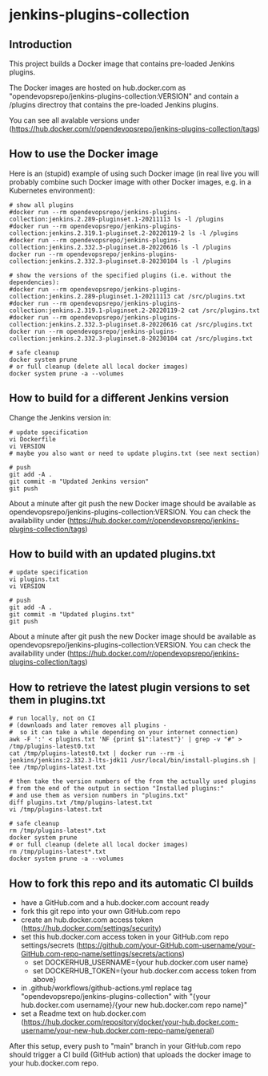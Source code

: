 jenkins-plugins-collection
==========================

Introduction
------------
This project builds a Docker image that contains pre-loaded Jenkins plugins.

The Docker images are hosted on hub.docker.com as "opendevopsrepo/jenkins-plugins-collection:VERSION" and contain a /plugins directroy that contains the pre-loaded Jenkins plugins.

You can see all avalable versions under
(https://hub.docker.com/r/opendevopsrepo/jenkins-plugins-collection/tags)


How to use the Docker image
---------------------------
Here is an (stupid) example of using such Docker image (in real live you will probably combine such Docker image with other Docker images, e.g. in a Kubernetes environment):

    # show all plugins
    #docker run --rm opendevopsrepo/jenkins-plugins-collection:jenkins.2.289-pluginset.1-20211113 ls -l /plugins
    #docker run --rm opendevopsrepo/jenkins-plugins-collection:jenkins.2.319.1-pluginset.2-20220119-2 ls -l /plugins
    #docker run --rm opendevopsrepo/jenkins-plugins-collection:jenkins.2.332.3-pluginset.8-20220616 ls -l /plugins
    docker run --rm opendevopsrepo/jenkins-plugins-collection:jenkins.2.332.3-pluginset.8-20230104 ls -l /plugins

    # show the versions of the specified plugins (i.e. without the dependencies):
    #docker run --rm opendevopsrepo/jenkins-plugins-collection:jenkins.2.289-pluginset.1-20211113 cat /src/plugins.txt
    #docker run --rm opendevopsrepo/jenkins-plugins-collection:jenkins.2.319.1-pluginset.2-20220119-2 cat /src/plugins.txt
    #docker run --rm opendevopsrepo/jenkins-plugins-collection:jenkins.2.332.3-pluginset.8-20220616 cat /src/plugins.txt
    docker run --rm opendevopsrepo/jenkins-plugins-collection:jenkins.2.332.3-pluginset.8-20230104 cat /src/plugins.txt

    # safe cleanup
    docker system prune
    # or full cleanup (delete all local docker images)
    docker system prune -a --volumes


How to build for a different Jenkins version
--------------------------------------------

Change the Jenkins version in:

    # update specification
    vi Dockerfile
    vi VERSION
    # maybe you also want or need to update plugins.txt (see next section)

    # push
    git add -A .
    git commit -m "Updated Jenkins version"
    git push

About a minute after git push the new Docker image should be available
as opendevopsrepo/jenkins-plugins-collection:VERSION.
You can check the availability under
(https://hub.docker.com/r/opendevopsrepo/jenkins-plugins-collection/tags)


How to build with an updated plugins.txt
----------------------------------------

    # update specification
    vi plugins.txt
    vi VERSION
    
    # push
    git add -A .
    git commit -m "Updated plugins.txt"
    git push

About a minute after git push the new Docker image should be available
as opendevopsrepo/jenkins-plugins-collection:VERSION. 
You can check the availability under
(https://hub.docker.com/r/opendevopsrepo/jenkins-plugins-collection/tags)


How to retrieve the latest plugin versions to set them in plugins.txt
---------------------------------------------------------------------

    # run locally, not on CI
    # (downloads and later removes all plugins - 
    #  so it can take a while depending on your internet connection)
    awk -F ':' < plugins.txt 'NF {print $1":latest"}' | grep -v "#" > /tmp/plugins-latest0.txt
    cat /tmp/plugins-latest0.txt | docker run --rm -i jenkins/jenkins:2.332.3-lts-jdk11 /usr/local/bin/install-plugins.sh | tee /tmp/plugins-latest.txt

    # then take the version numbers of the from the actually used plugins
    # from the end of the output in section "Installed plugins:"
    # and use them as version numbers in "plugins.txt"
    diff plugins.txt /tmp/plugins-latest.txt
    vi /tmp/plugins-latest.txt

    # safe cleanup
    rm /tmp/plugins-latest*.txt
    docker system prune
    # or full cleanup (delete all local docker images)
    rm /tmp/plugins-latest*.txt
    docker system prune -a --volumes
        

How to fork this repo and its automatic CI builds
-------------------------------------------------
* have a GitHub.com and a hub.docker.com account ready
* fork this git repo into your own GitHub.com repo
* create an hub.docker.com access token (https://hub.docker.com/settings/security)
* set this hub.docker.com access token in your GitHub.com repo settings/secrets (https://github.com/your-GitHub.com-username/your-GitHub.com-repo-name/settings/secrets/actions)
    * set DOCKERHUB_USERNAME={your hub.docker.com user name}
    * set DOCKERHUB_TOKEN={your hub.docker.com access token from above}
* in .github/workflows/github-actions.yml replace tag "opendevopsrepo/jenkins-plugins-collection" with "{your hub.docker.com username}/{your new hub.docker.com repo name}"
* set a Readme text on hub.docker.com (https://hub.docker.com/repository/docker/your-hub.docker.com-username/your-new-hub.docker.com-repo-name/general)

After this setup, every push to "main" branch in your GitHub.com repo should trigger a CI build (GitHub action) that uploads the docker image to your hub.docker.com repo.

